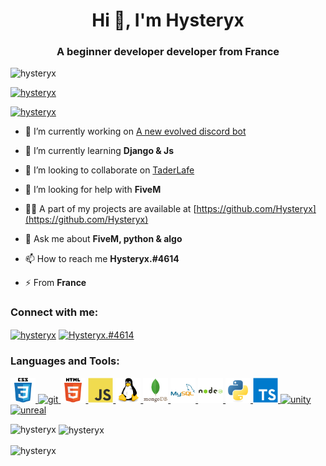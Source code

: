 <h1 align="center">Hi 👋, I'm Hysteryx</h1>
<h3 align="center">A beginner developer developer from France</h3>

<p align="left"> <img src="https://komarev.com/ghpvc/?username=hysteryx&label=Profile%20views&color=0e75b6&style=flat" alt="hysteryx" /> </p>

<p align="left"> <a href="https://github.com/ryo-ma/github-profile-trophy"><img src="https://github-profile-trophy.vercel.app/?username=hysteryx" alt="hysteryx" /></a> </p>

<p align="left"> <a href="https://twitter.com/hysteryx" target="blank"><img src="https://img.shields.io/twitter/follow/hysteryx?logo=twitter&style=for-the-badge" alt="hysteryx" /></a> </p>

- 🔭 I’m currently working on [A new evolved discord bot](https://github.com/HysteryxCorp)

- 🌱 I’m currently learning **Django & Js**

- 👯 I’m looking to collaborate on [TaderLafe](https://github.com/TaderLafe)

- 🤝 I’m looking for help with **FiveM**

- 👨‍💻 A part of my projects are available at [https://github.com/Hysteryx](https://github.com/Hysteryx)

- 💬 Ask me about **FiveM, python & algo**

- 📫 How to reach me **Hysteryx.#4614**

- ⚡ From **France**

<h3 align="left">Connect with me:</h3>
<p align="left">
<a href="https://twitter.com/hysteryx" target="blank"><img align="center" src="https://raw.githubusercontent.com/rahuldkjain/github-profile-readme-generator/master/src/images/icons/Social/twitter.svg" alt="hysteryx" height="30" width="40" /></a>
<a href="https://discord.gg/Hysteryx.#4614" target="blank"><img align="center" src="https://raw.githubusercontent.com/rahuldkjain/github-profile-readme-generator/master/src/images/icons/Social/discord.svg" alt="Hysteryx.#4614" height="30" width="40" /></a>
</p>

<h3 align="left">Languages and Tools:</h3>
<p align="left"> <a href="https://www.w3schools.com/css/" target="_blank" rel="noreferrer"> <img src="https://raw.githubusercontent.com/devicons/devicon/master/icons/css3/css3-original-wordmark.svg" alt="css3" width="40" height="40"/> </a> <a href="https://git-scm.com/" target="_blank" rel="noreferrer"> <img src="https://www.vectorlogo.zone/logos/git-scm/git-scm-icon.svg" alt="git" width="40" height="40"/> </a> <a href="https://www.w3.org/html/" target="_blank" rel="noreferrer"> <img src="https://raw.githubusercontent.com/devicons/devicon/master/icons/html5/html5-original-wordmark.svg" alt="html5" width="40" height="40"/> </a> <a href="https://developer.mozilla.org/en-US/docs/Web/JavaScript" target="_blank" rel="noreferrer"> <img src="https://raw.githubusercontent.com/devicons/devicon/master/icons/javascript/javascript-original.svg" alt="javascript" width="40" height="40"/> </a> <a href="https://www.linux.org/" target="_blank" rel="noreferrer"> <img src="https://raw.githubusercontent.com/devicons/devicon/master/icons/linux/linux-original.svg" alt="linux" width="40" height="40"/> </a> <a href="https://www.mongodb.com/" target="_blank" rel="noreferrer"> <img src="https://raw.githubusercontent.com/devicons/devicon/master/icons/mongodb/mongodb-original-wordmark.svg" alt="mongodb" width="40" height="40"/> </a> <a href="https://www.mysql.com/" target="_blank" rel="noreferrer"> <img src="https://raw.githubusercontent.com/devicons/devicon/master/icons/mysql/mysql-original-wordmark.svg" alt="mysql" width="40" height="40"/> </a> <a href="https://nodejs.org" target="_blank" rel="noreferrer"> <img src="https://raw.githubusercontent.com/devicons/devicon/master/icons/nodejs/nodejs-original-wordmark.svg" alt="nodejs" width="40" height="40"/> </a> <a href="https://www.python.org" target="_blank" rel="noreferrer"> <img src="https://raw.githubusercontent.com/devicons/devicon/master/icons/python/python-original.svg" alt="python" width="40" height="40"/> </a> <a href="https://www.typescriptlang.org/" target="_blank" rel="noreferrer"> <img src="https://raw.githubusercontent.com/devicons/devicon/master/icons/typescript/typescript-original.svg" alt="typescript" width="40" height="40"/> </a> <a href="https://unity.com/" target="_blank" rel="noreferrer"> <img src="https://www.vectorlogo.zone/logos/unity3d/unity3d-icon.svg" alt="unity" width="40" height="40"/> </a> <a href="https://unrealengine.com/" target="_blank" rel="noreferrer"> <img src="https://raw.githubusercontent.com/kenangundogan/fontisto/036b7eca71aab1bef8e6a0518f7329f13ed62f6b/icons/svg/brand/unreal-engine.svg" alt="unreal" width="40" height="40"/> </a> </p>

<p><img align="left" src="https://github-readme-stats.vercel.app/api/top-langs?username=hysteryx&show_icons=true&locale=en&layout=compact" alt="hysteryx" /></p>

<p>&nbsp;<img align="center" src="https://github-readme-stats.vercel.app/api?username=hysteryx&show_icons=true&locale=en" alt="hysteryx" /></p>

<p><img align="center" src="https://github-readme-streak-stats.herokuapp.com/?user=hysteryx&" alt="hysteryx" /></p>
